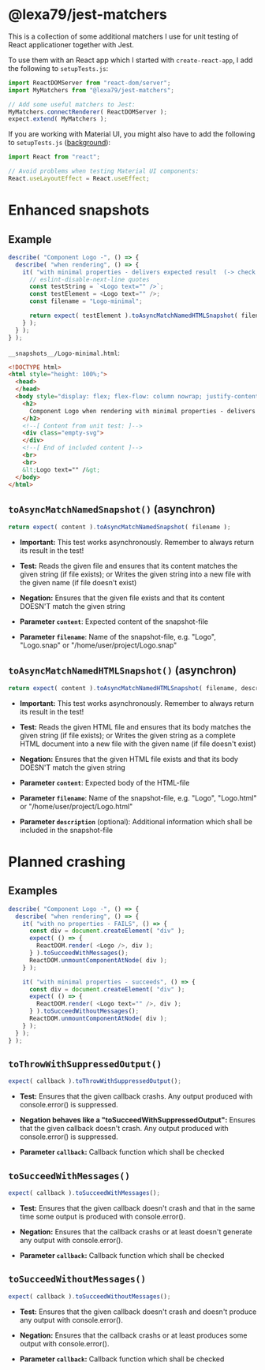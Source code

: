 # @lexa79/jest-matchers

This is a collection of some additional matchers I use for unit testing of React applicationer together with Jest.

To use them with an React app which I started with `create-react-app`, I add the following to `setupTests.js`:

``` js
import ReactDOMServer from "react-dom/server";
import MyMatchers from "@lexa79/jest-matchers";

// Add some useful matchers to Jest:
MyMatchers.connectRenderer( ReactDOMServer );
expect.extend( MyMatchers );
```

If you are working with Material UI, you might also have to add the following to `setupTests.js` ([background](stackoverflow.com/questions/58070996/how-to-fix-the-warning-uselayouteffect-does-nothing-on-the-server)):

``` js
import React from "react";

// Avoid problems when testing Material UI components:
React.useLayoutEffect = React.useEffect;
```

# Enhanced snapshots

## Example

``` js
describe( "Component Logo -", () => {
  describe( "when rendering", () => {
    it( "with minimal properties - delivers expected result  (-> check snapshot)", () => {
      // eslint-disable-next-line quotes
      const testString = `<Logo text="" />`;
      const testElement = <Logo text="" />;
      const filename = "Logo-minimal";

      return expect( testElement ).toAsyncMatchNamedHTMLSnapshot( filename, testString );
    } );
  } );
} );
```

`__snapshots__/Logo-minimal.html`:

``` html
<!DOCTYPE html>
<html style="height: 100%;">
  <head>
  </head>
  <body style="display: flex; flex-flow: column nowrap; justify-content: center; align-items: center; height: 100%;">
    <h2>
	  Component Logo when rendering with minimal properties - delivers expected result (-> check snapshot, too)
	</h2>
    <!--[ Content from unit test: ]-->
    <div class="empty-svg">
	</div>
    <!--[ End of included content ]-->
    <br>
	<br>
	&lt;Logo text="" /&gt;
  </body>
</html>
```

## `toAsyncMatchNamedSnapshot()` (asynchron)

``` js
return expect( content ).toAsyncMatchNamedSnapshot( filename );
```

* **Important:**
  This test works asynchronously. Remember to always return its result in the test!

* **Test:**
  Reads the given file and ensures that its content matches the given string (if file exists); or
  Writes the given string into a new file with the given name (if file doesn't exist)

* **Negation:**
  Ensures that the given file exists and that its content DOESN'T match the given string

* **Parameter `content`**:
  Expected content of the snapshot-file

* **Parameter `filename`**:
  Name of the snapshot-file, e.g. "Logo", "Logo.snap" or "/home/user/project/Logo.snap"

## `toAsyncMatchNamedHTMLSnapshot()` (asynchron)

``` js
return expect( content ).toAsyncMatchNamedHTMLSnapshot( filename, description );
```

* **Important:**
  This test works asynchronously. Remember to always return its result in the test!

* **Test:**
  Reads the given HTML file and ensures that its body matches the given string (if file exists); or
  Writes the given string as a complete HTML document into a new file with the given name (if file doesn't exist)

* **Negation:**
  Ensures that the given HTML file exists and that its body DOESN'T match the given string

* **Parameter `content`**:
  Expected body of the HTML-file

* **Parameter `filename`**:
  Name of the snapshot-file, e.g. "Logo", "Logo.html" or "/home/user/project/Logo.html"

* **Parameter `description`** (optional):
  Additional information which shall be included in the snapshot-file

# Planned crashing

## Examples

``` js
describe( "Component Logo -", () => {
  describe( "when rendering", () => {
    it( "with no properties - FAILS", () => {
      const div = document.createElement( "div" );
      expect( () => {
        ReactDOM.render( <Logo />, div );
      } ).toSucceedWithMessages();
      ReactDOM.unmountComponentAtNode( div );
    } );

    it( "with minimal properties - succeeds", () => {
      const div = document.createElement( "div" );
      expect( () => {
        ReactDOM.render( <Logo text="" />, div );
      } ).toSucceedWithoutMessages();
      ReactDOM.unmountComponentAtNode( div );
    } );
  } );
} );
```

## `toThrowWithSuppressedOutput()`

``` js
expect( callback ).toThrowWithSuppressedOutput();
```

* **Test:**
  Ensures that the given callback crashs.
  Any output produced with console.error() is suppressed.

* **Negation behaves like a "toSucceedWithSuppressedOutput":**
  Ensures that the given callback doesn't crash.
  Any output produced with console.error() is suppressed.

* **Parameter `callback`:**
  Callback function which shall be checked

## `toSucceedWithMessages()`

``` js
expect( callback ).toSucceedWithMessages();
```

* **Test:**
  Ensures that the given callback doesn't crash
  and that in the same time some output is produced with console.error().

* **Negation:**
  Ensures that the callback crashs or
  at least doesn't generate any output with console.error().

* **Parameter `callback`:**
  Callback function which shall be checked

## `toSucceedWithoutMessages()`

``` js
expect( callback ).toSucceedWithoutMessages();
```

* **Test:** 
  Ensures that the given callback doesn't crash
  and doesn't produce any output with console.error().

* **Negation:**
  Ensures that the callback crashs or
  at least produces some output with console.error().

* **Parameter `callback`:**
  Callback function which shall be checked
